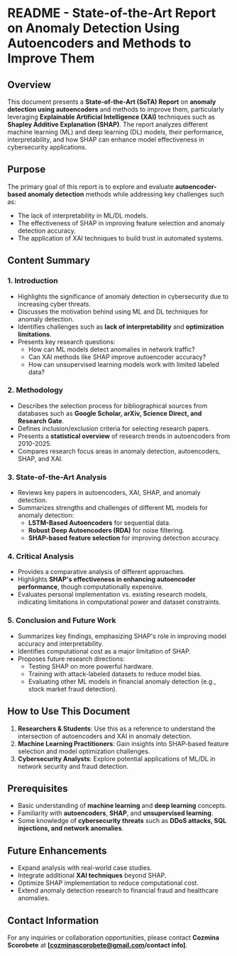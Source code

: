 # README - State-of-the-Art Report on Anomaly Detection Using Autoencoders and Methods to Improve Them

## Overview
This document presents a **State-of-the-Art (SoTA) Report** on **anomaly detection using autoencoders** and methods to improve them, particularly leveraging **Explainable Artificial Intelligence (XAI)** techniques such as **Shapley Additive Explanation (SHAP)**. The report analyzes different machine learning (ML) and deep learning (DL) models, their performance, interpretability, and how SHAP can enhance model effectiveness in cybersecurity applications.

## Purpose
The primary goal of this report is to explore and evaluate **autoencoder-based anomaly detection** methods while addressing key challenges such as:
- The lack of interpretability in ML/DL models.
- The effectiveness of SHAP in improving feature selection and anomaly detection accuracy.
- The application of XAI techniques to build trust in automated systems.

## Content Summary
### **1. Introduction**
- Highlights the significance of anomaly detection in cybersecurity due to increasing cyber threats.
- Discusses the motivation behind using ML and DL techniques for anomaly detection.
- Identifies challenges such as **lack of interpretability** and **optimization limitations**.
- Presents key research questions:
  - How can ML models detect anomalies in network traffic?
  - Can XAI methods like SHAP improve autoencoder accuracy?
  - How can unsupervised learning models work with limited labeled data?

### **2. Methodology**
- Describes the selection process for bibliographical sources from databases such as **Google Scholar, arXiv, Science Direct, and Research Gate**.
- Defines inclusion/exclusion criteria for selecting research papers.
- Presents a **statistical overview** of research trends in autoencoders from 2010-2025.
- Compares research focus areas in anomaly detection, autoencoders, SHAP, and XAI.

### **3. State-of-the-Art Analysis**
- Reviews key papers in autoencoders, XAI, SHAP, and anomaly detection.
- Summarizes strengths and challenges of different ML models for anomaly detection:
  - **LSTM-Based Autoencoders** for sequential data.
  - **Robust Deep Autoencoders (RDA)** for noise filtering.
  - **SHAP-based feature selection** for improving detection accuracy.

### **4. Critical Analysis**
- Provides a comparative analysis of different approaches.
- Highlights **SHAP's effectiveness in enhancing autoencoder performance**, though computationally expensive.
- Evaluates personal implementation vs. existing research models, indicating limitations in computational power and dataset constraints.

### **5. Conclusion and Future Work**
- Summarizes key findings, emphasizing SHAP's role in improving model accuracy and interpretability.
- Identifies computational cost as a major limitation of SHAP.
- Proposes future research directions:
  - Testing SHAP on more powerful hardware.
  - Training with attack-labeled datasets to reduce model bias.
  - Evaluating other ML models in financial anomaly detection (e.g., stock market fraud detection).

## How to Use This Document
1. **Researchers & Students**: Use this as a reference to understand the intersection of autoencoders and XAI in anomaly detection.
2. **Machine Learning Practitioners**: Gain insights into SHAP-based feature selection and model optimization challenges.
3. **Cybersecurity Analysts**: Explore potential applications of ML/DL in network security and fraud detection.

## Prerequisites
- Basic understanding of **machine learning** and **deep learning** concepts.
- Familiarity with **autoencoders**, **SHAP**, and **unsupervised learning**.
- Some knowledge of **cybersecurity threats** such as **DDoS attacks, SQL injections, and network anomalies**.


## Future Enhancements
- Expand analysis with real-world case studies.
- Integrate additional **XAI techniques** beyond SHAP.
- Optimize SHAP implementation to reduce computational cost.
- Extend anomaly detection research to financial fraud and healthcare anomalies.

## Contact Information
For any inquiries or collaboration opportunities, please contact **Cozmina Scorobete** at **[cozminascorobete@gmail.com/contact info]**.
